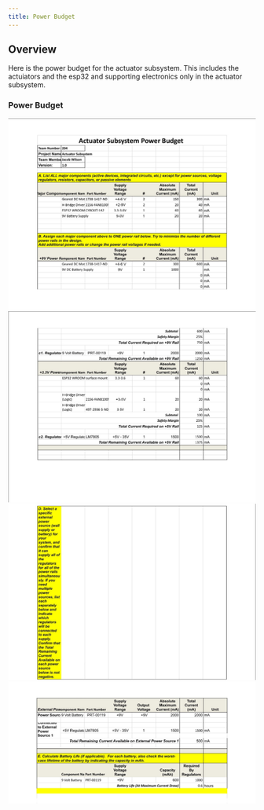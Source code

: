 ```yaml
---
title: Power Budget
---
```


## Overview

Here is the power budget for the actuator subsystem. This includes the actuiators and the esp32 and supporting electronics only in the actuator subsystem. 

### Power Budget

![Power Budget1](POWER1.jpg)
![Power Budget2](POWER2.jpg)
![Power Budget3](POWER3.jpg)
![Power Budget4](POWER4.jpg)